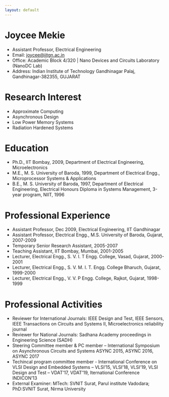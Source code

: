 ```yaml
---
layout: default
---
```


# Joycee Mekie

- Assistant Professor, Electrical Engineering
- Email: joycee@iitgn.ac.in
- Office: Academic Block 4/320 \| Nano Devices and Circuits Laboratory (NanoDC Lab)
- Address: Indian Institute of Technology Gandhinagar
Palaj, Gandhinagar-382355, GUJARAT

# Research Interest
* Approximate Computing
* Asynchronous Design
* Low Power Memory Systems
* Radiation Hardened Systems

# Education
* Ph.D., IIT Bombay, 2009, Department of Electrical Engineering, Microelectronics
* M.E., M. S. University of Baroda, 1999, Department of Electrical Engg., Microprocessor Systems & Applications
* B.E., M. S. University of Baroda, 1997, Department of Electrical Engineering, Electrical Honours Diploma in Systems Management, 3-year program, NIIT, 1996

# Professional Experience
* Assistant Professor, Dec 2009, Electrical Engineering, IIT Gandhinagar
* Assistant Professor, Electrical Engg., M.S. University of Baroda, Gujarat, 2007-2009
* Temporary Senior Research Assistant, 2005-2007
* Teaching Assistant, IIT Bombay, Mumbai, 2001-2005
* Lecturer, Electrical Engg., S. V. I. T Engg. College, Vasad, Gujarat, 2000-2001
* Lecturer, Electrical Engg., S. V. M. I. T. Engg. College Bharuch, Gujarat, 1999-2000
* Lecturer, Electrical Engg., V. V. P Engg. College, Rajkot, Gujarat, 1998-1999

# Professional Activities
* Reviewer for International Journals: IEEE Design and Test, IEEE Sensors, IEEE Transactions on Circuits and Systems II, Microelectronics reliability journal
* Reviewer for National Journals: Sadhana Academy proceedings in Engineering Science (SADH)
* Steering Committee member & PC member – International Symposium on Asynchronous Circuits and Systems ASYNC 2015, ASYNC 2016, ASYNC 2017
* Techincal program committee member - International Conference on VLSI Design and Embedded Systems – VLSI’15, VLSI’18, VLSI’19, VLSI Design and Test – VDAT’17, VDAT’19, Iternational Conference INDICON’13
* External Examiner: MTech: SVNIT Surat, Parul institute Vadodara; PhD:SVNIT Surat, Nirma University
